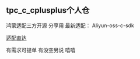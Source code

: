 ## tpc_c_cplusplus个人仓
鸿蒙适配三方开源 分享用
最新适配：
Aliyun-oss-c-sdk

[适配直达](https://github.com/htliang128/tpc_c_cplusplus/tree/main/lycium/usr)

有需求可提单 有没空另说 嘻嘻
